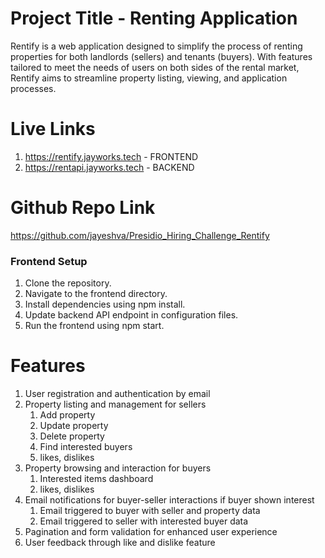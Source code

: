 # Project Title - Renting Application


Rentify is a web application designed to simplify the process of renting properties for both landlords (sellers) and tenants (buyers). With features tailored to meet the needs of users on both sides of the rental market, Rentify aims to streamline property listing, viewing, and application processes.

# Live Links
1. https://rentify.jayworks.tech - FRONTEND
2. https://rentapi.jayworks.tech - BACKEND

# Github Repo Link 
https://github.com/jayeshva/Presidio_Hiring_Challenge_Rentify

### Frontend Setup 
1. Clone the repository.
2. Navigate to the frontend directory.
3. Install dependencies using npm install.
4. Update backend API endpoint in configuration files.
5. Run the frontend using npm start.


# Features
1. User registration and authentication by email
2. Property listing and management for sellers
    1. Add property
    2. Update property
    3. Delete property
    4. Find interested buyers
    5. likes, dislikes
3. Property browsing and interaction for buyers
    1. Interested items dashboard
    2. likes, dislikes
4. Email notifications for buyer-seller interactions if buyer shown interest
    1. Email triggered to buyer with seller and property data
    2. Email triggered to seller with interested buyer data
5. Pagination and form validation for enhanced user experience
6. User feedback through like and dislike feature
